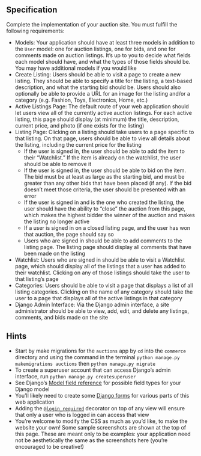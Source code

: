 ## Specification

Complete the implementation of your auction site. You must fulfill the following requirements:

- Models: Your application should have at least three models in addition to the `User` model: one for auction listings, one for bids, and one for comments made on auction listings. It’s up to you to decide what fields each model should have, and what the types of those fields should be. You may have additional models if you would like
- Create Listing: Users should be able to visit a page to create a new listing. They should be able to specify a title for the listing, a text-based description, and what the starting bid should be. Users should also optionally be able to provide a URL for an image for the listing and/or a category (e.g. Fashion, Toys, Electronics, Home, etc.)
- Active Listings Page: The default route of your web application should let users view all of the currently active auction listings. For each active listing, this page should display (at minimum) the title, description, current price, and photo (if one exists for the listing)
- Listing Page: Clicking on a listing should take users to a page specific to that listing. On that page, users should be able to view all details about the listing, including the current price for the listing
  - If the user is signed in, the user should be able to add the item to their “Watchlist.” If the item is already on the watchlist, the user should be able to remove it
  - If the user is signed in, the user should be able to bid on the item. The bid must be at least as large as the starting bid, and must be greater than any other bids that have been placed (if any). If the bid doesn’t meet those criteria, the user should be presented with an error
  - If the user is signed in and is the one who created the listing, the user should have the ability to “close” the auction from this page, which makes the highest bidder the winner of the auction and makes the listing no longer active
  - If a user is signed in on a closed listing page, and the user has won that auction, the page should say so
  - Users who are signed in should be able to add comments to the listing page. The listing page should display all comments that have been made on the listing
- Watchlist: Users who are signed in should be able to visit a Watchlist page, which should display all of the listings that a user has added to their watchlist. Clicking on any of those listings should take the user to that listing’s page
- Categories: Users should be able to visit a page that displays a list of all listing categories. Clicking on the name of any category should take the user to a page that displays all of the active listings in that category
- Django Admin Interface: Via the Django admin interface, a site administrator should be able to view, add, edit, and delete any listings, comments, and bids made on the site

## Hints

- Start by make migrations for the `auctions` app by `cd` into the `commerce` directory and using the command in the terminal `python manage.py makemigrations auctions` then `python manage.py migrate`
- To create a superuser account that can access Django’s admin interface, run `python manage.py createsuperuser`
- See Django’s [Model field reference](https://docs.djangoproject.com/en/4.0/ref/models/fields/) for possible field types for your Django model
- You’ll likely need to create some [Django forms](https://docs.djangoproject.com/en/4.0/topics/forms/) for various parts of this web application
- Adding the [`@login_required`](https://docs.djangoproject.com/en/4.0/topics/auth/default/#the-login-required-decorator) decorator on top of any view will ensure that only a user who is logged in can access that view
- You’re welcome to modify the CSS as much as you’d like, to make the website your own! Some sample screenshots are shown at the top of this page. These are meant only to be examples: your application need not be aesthetically the same as the screenshots here (you’re encouraged to be creative!)
